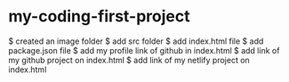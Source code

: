 # my-coding-first-project
$ created an image folder
$ add src folder
$ add index.html file
$ add package.json file
$ add my profile link of github in index.html
$ add link of my github project on index.html
$ add link of my netlify project on index.html
